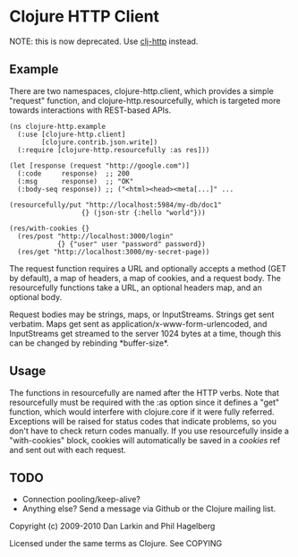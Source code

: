 # Clojure HTTP Client

NOTE: this is now deprecated. Use [clj-http](http://github.com/clj-sys/clj-http) instead.

## Example

There are two namespaces, clojure-http.client, which provides a simple
"request" function, and clojure-http.resourcefully, which is targeted
more towards interactions with REST-based APIs.

    (ns clojure-http.example
      (:use [clojure-http.client]
            [clojure.contrib.json.write])
      (:require [clojure-http.resourcefully :as res]))

    (let [response (request "http://google.com")]
      (:code     response)  ;; 200
      (:msg      response)  ;; "OK"
      (:body-seq response)) ;; ("<html><head><meta[...]" ...

    (resourcefully/put "http://localhost:5984/my-db/doc1" 
                      {} (json-str {:hello "world"}))

    (res/with-cookies {}
      (res/post "http://localhost:3000/login" 
                {} {"user" user "password" password})
      (res/get "http://localhost:3000/my-secret-page))

The request function requires a URL and optionally accepts a method
(GET by default), a map of headers, a map of cookies, and a request
body. The resourcefully functions take a URL, an optional headers map,
and an optional body.

Request bodies may be strings, maps, or InputStreams. Strings get sent
verbatim. Maps get sent as application/x-www-form-urlencoded, and
InputStreams get streamed to the server 1024 bytes at a time, though
this can be changed by rebinding \*buffer-size\*.

## Usage

The functions in resourcefully are named after the HTTP verbs. Note
that resourcefully must be required with the :as option since it
defines a "get" function, which would interfere with clojure.core if
it were fully referred. Exceptions will be raised for status codes
that indicate problems, so you don't have to check return codes
manually. If you use resourcefully inside a "with-cookies" block,
cookies will automatically be saved in a *cookies* ref and sent out
with each request.

## TODO

* Connection pooling/keep-alive?
* Anything else? Send a message via Github or the Clojure mailing list.

Copyright (c) 2009-2010 Dan Larkin and Phil Hagelberg

Licensed under the same terms as Clojure. See COPYING
